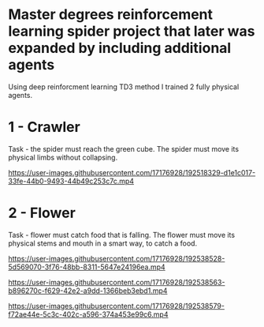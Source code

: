 # Master degrees reinforcement learning spider project that later was expanded by including additional agents

Using deep reinforcment learning TD3 method I trained 2 fully physical agents.

# 1 - Crawler

Task - the spider must reach the green cube. The spider must move its physical limbs without collapsing.

https://user-images.githubusercontent.com/17176928/192518329-d1e1c017-33fe-44b0-9493-44b49c253c7c.mp4

# 2 - Flower

Task - flower must catch food that is falling. The flower must move its physical stems and mouth in a smart way, to catch a food.

https://user-images.githubusercontent.com/17176928/192538528-5d569070-3f76-48bb-8311-5647e24196ea.mp4

https://user-images.githubusercontent.com/17176928/192538563-b896270c-f629-42e2-a9dd-1366beb3ebd1.mp4

https://user-images.githubusercontent.com/17176928/192538579-f72ae44e-5c3c-402c-a596-374a453e99c6.mp4

